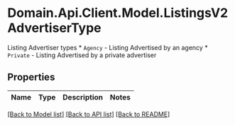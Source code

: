 # Domain.Api.Client.Model.ListingsV2AdvertiserType
Listing Advertiser types  * `Agency` - Listing Advertised by an agency * `Private` - Listing Advertised by a private advertiser
## Properties

Name | Type | Description | Notes
------------ | ------------- | ------------- | -------------

[[Back to Model list]](../README.md#documentation-for-models) [[Back to API list]](../README.md#documentation-for-api-endpoints) [[Back to README]](../README.md)

